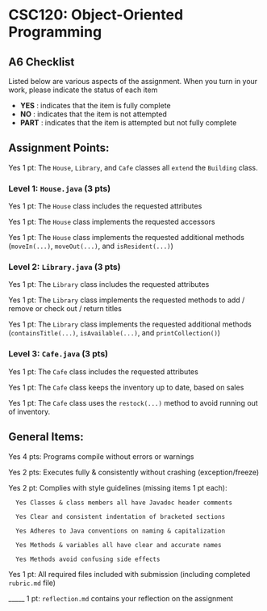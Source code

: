 # CSC120: Object-Oriented Programming
## A6 Checklist

Listed below are various aspects of the assignment.  When you turn in your work, please indicate the status of each item

- **YES** : indicates that the item is fully complete
- **NO** : indicates that the item is not attempted
- **PART** : indicates that the item is attempted but not fully complete


## Assignment Points:

Yes 1 pt: The `House`, `Library`, and `Cafe` classes all `extend` the `Building` class.

### Level 1: `House.java` (3 pts)

Yes 1 pt: The `House` class includes the requested attributes

Yes 1 pt: The `House` class implements the requested accessors

Yes 1 pt: The `House` class implements the requested additional methods (`moveIn(...)`, `moveOut(...)`, and `isResident(...)`)

### Level 2: `Library.java` (3 pts)

Yes 1 pt: The `Library` class includes the requested attributes

Yes 1 pt: The `Library` class implements the requested methods to add / remove or check out / return titles

Yes 1 pt: The `Library` class implements the requested additional methods (`containsTitle(...)`, `isAvailable(...)`, and `printCollection()`)

### Level 3: `Cafe.java` (3 pts)

Yes 1 pt: The `Cafe` class includes the requested attributes

Yes 1 pt: The `Cafe` class keeps the inventory up to date, based on sales

Yes 1 pt: The `Cafe` class uses the `restock(...)` method to avoid running out of inventory.



## General Items:

Yes 4 pts: Programs compile without errors or warnings

Yes 2 pts: Executes fully & consistently without crashing (exception/freeze)

Yes 2 pt: Complies with style guidelines (missing items 1 pt each):

      Yes Classes & class members all have Javadoc header comments

      Yes Clear and consistent indentation of bracketed sections

      Yes Adheres to Java conventions on naming & capitalization

      Yes Methods & variables all have clear and accurate names

      Yes Methods avoid confusing side effects

Yes 1 pt: All required files included with submission (including completed `rubric.md` file)

_____ 1 pt: `reflection.md` contains your reflection on the assignment
